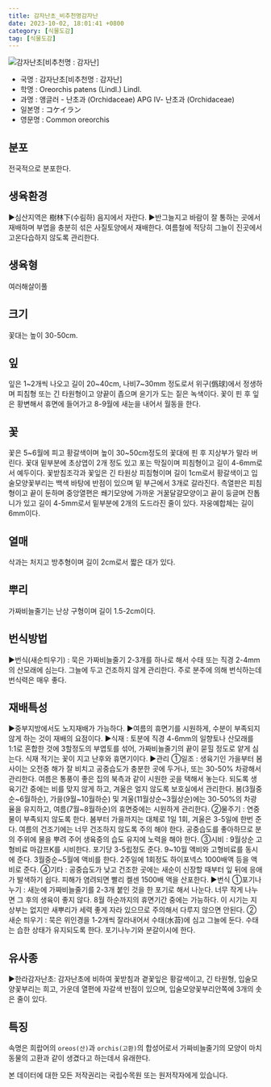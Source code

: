 ```yaml
---
title: 감자난초_비추천명감자난
date: 2023-10-02, 18:01:41 +0800
category: [식물도감]
tag: [식물도감]
---
```




![감자난초[비추천명 : 감자난]](http://www.nature.go.kr/fileUpload/plants/basic/Orchidaceae/Oreorchis/6374/1_th2.JPG)
- 국명 : 감자난초[비추천명 : 감자난]
- 학명 : Oreorchis patens (Lindl.) Lindl.
- 과명 : 앵글러 - 난초과 (Orchidaceae) APG Ⅳ- 난초과 (Orchidaceae)
- 일본명 : コケイラン
- 영문명 : Common oreorchis


## 분포
전국적으로 분포한다.
## 생육환경
▶심산지역은 樹林下(수림하) 음지에서 자란다.▶반그늘지고 바람이 잘 통하는 곳에서 재배하며 부엽을 충분히 섞은 사질토양에서 재배한다. 여름철에 적당히 그늘이 진곳에서 고온다습하지 않도록 관리한다.
## 생육형
여러해살이풀
## 크기
꽃대는 높이 30-50cm.
## 잎
잎은 1~2개씩 나오고 길이 20~40cm, 나비7~30mm 정도로서 위구(僞球)에서 정생하며 피침형 또는 긴 타원형이고 양끝이 좁으며 윤기가 도는 짙은 녹색이다. 꽃이 핀 후 잎은 황변해서 휴면에 들어가고 8-9월에 새눈을 내어서 월동을 한다.
## 꽃
꽃은 5~6월에 피고 황갈색이며 높이 30~50cm정도의 꽃대에 핀 후 지상부가 말라 버린다. 꽃대 밑부분에 초상엽이 2개 정도 있고 포는 막질이며 피침형이고 길이 4-6mm로서 예두이다. 꽃받침조각과 꽃잎은 긴 타원상 피침형이며 길이 1cm로서 황갈색이고 입술모양꽃부리는 백색 바탕에 반점이 있으며 밑 부근에서 3개로 갈라진다. 측열판은 피침형이고 끝이 둔하며 중앙열편은 쐐기모양에 가까운 거꿀달걀모양이고 끝이 둥글며 잔톱니가 있고 길이 4-5mm로서 밑부분에 2개의 도드라진 줄이 있다. 자웅예합체는 길이 6mm이다.
## 열매
삭과는 처지고 방추형이며 길이 2cm로서 짧은 대가 있다.
## 뿌리
가짜비늘줄기는 난상 구형이며 길이 1.5-2cm이다.
## 번식방법
▶번식(새순틔우기) : 묵은 가짜비늘줄기 2-3개를 하나로 해서 수태 또는 직경 2-4mm의 산모래에 심는다. 그늘에 두고 건조하지 않게 관리한다. 주로 분주에 의해 번식하는데 번식력은 매우 좋다.
## 재배특성
▶중부지방에서도 노지재배가 가능하다.▶여름의 휴면기를 시원하게, 수분이 부족되지 않게 하는 것이 재배의 요점이다. ▶식재 : 토분에 직경 4-6mm의 일향토나 산모래를 1:1로 혼합한 것에 3할정도의 부엽토를 섞어, 가짜비늘줄기의 끝이 묻힐 정도로 얕게 심는다. 식재 적기는 꽃이 지고 난후와 휴면기이다. ▶관리  ①일조 : 생육기인 가을부터 봄 사이는 오전중 해가 잘 비치고 공중습도가 충분한 곳에 두거나, 또는 30-50% 차광해서 관리한다. 여름은 통풍이 좋은 집의 북측과 같이 시원한 곳을 택해서 놓는다. 되도록 생육기간 중에는 비를 맞지 않게 하고, 겨울은 얼지 않도록 보호실에서 관리한다. 봄(3월중순~6월하순), 가을(9월~10월하순) 및 겨울(11월상순~3월상순)에는 30-50%의 차광율을 유지하고, 여름(7월~8월하순)의 휴면중에는 시원하게 관리한다.②물주기 : 연중 물이 부족되지 않도록 한다. 봄부터 가을까지는 대체로 1일 1회, 겨울은 3-5일에 한번 준다. 여름의 건조기에는 너무 건조하지 않도록 주의 해야 한다. 공중습도를 좋아하므로 분의 주위에 물을 뿌려 주어 생육중의 습도 유지에 노력을 해야 한다. ③시비 : 9월상순 고형비료 마감프K를 시비한다. 포기당 3-5립정도 준다. 9~10월 액비와 고형비료를 동시에 준다. 3월중순~5월에 액비를 한다. 2주일에 1회정도 하이포넥스 1000배액 등을 액비로 준다. ④기타 : 공중습도가 낮고 건조한 곳에는 새순이 신장할 때부터 잎 뒤에 응애가 발색하기 쉽다. 피해가 염려되면 빨리 켈센 1500배 액을 산포한다. ▶번식  ①포기나누기 : 새눈에 가짜비늘줄기를 2-3개 붙인 것을 한 포기로 해서 나눈다. 너무 작게 나누면 그 후의 생육이 좋지 않다. 8월 하순까지의 휴면기간 중에는 가능하다. 이 시기는 지상부는 없지만 새뿌리가 세력 좋게 자라 있으므로 주의해서 다루지 않으면 안된다. ②새순 틔우기 : 묵은 위인경을 1-2개씩 잘라내어서 수태(水苔)에 심고 그늘에 둔다. 수태는 습한 상태가 유지되도록 한다. 포기나누기와 분갈이시에 한다.
## 유사종
▶한라감자난초: 감자난초에 비하여 꽃받침과 곁꽃잎은 황갈색이고, 긴 타원형, 입술모양꽃부리는 희고, 가운데 열편에 자갈색 반점이 있으며, 입술모양꽃부리안쪽에 3개의 솟은 줄이 있다.
## 특징
속명은 희랍어의 `oreos(산)`과 `orchis(고환)`의 합성어로서 가짜비늘줄기의 모양이 마치 동물의 고환과 같이 생겼다고 하는데서 유래한다.






본 데이터에 대한 모든 저작권리는 국립수목원 또는 원저작자에게 있습니다.
